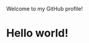 Welcome to my GitHub profile!
<!DOCTYPE html>
<html>
  <body>
    <h1>Hello world!</h1>
  </body>
</html>
